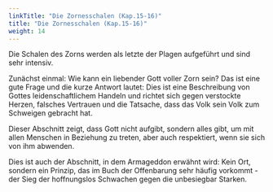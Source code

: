 ```yaml
---
linkTitle: "Die Zornesschalen (Kap.15-16)"
title: "Die Zornesschalen (Kap.15-16)"
weight: 14
---
```



Die Schalen des Zorns werden als letzte der Plagen aufgeführt und sind sehr intensiv.

Zunächst einmal: Wie kann ein liebender Gott voller Zorn sein? Das ist eine gute Frage und die kurze Antwort lautet: Dies ist eine Beschreibung von Gottes leidenschaftlichem Handeln und richtet sich gegen verstockte Herzen, falsches Vertrauen und die Tatsache, dass das Volk sein Volk zum Schweigen gebracht hat.

Dieser Abschnitt zeigt, dass Gott nicht aufgibt, sondern alles gibt, um mit allen Menschen in Beziehung zu treten, aber auch respektiert, wenn sie sich von ihm abwenden.

Dies ist auch der Abschnitt, in dem Armageddon erwähnt wird: Kein Ort, sondern ein Prinzip, das im Buch der Offenbarung sehr häufig vorkommt - der Sieg der hoffnungslos Schwachen gegen die unbesiegbar Starken.